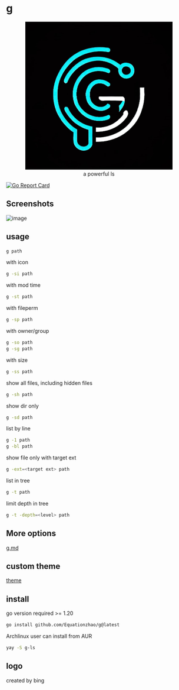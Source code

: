 # g 
<div style="text-align: center;"><img src="logo.jpg" width="400"  alt="logo"/></div>

<div style="text-align: center;">a powerful ls</div>

[![Go Report Card](https://goreportcard.com/badge/github.com/Equationzhao/g)](https://goreportcard.com/report/github.com/Equationzhao/g)

## Screenshots

![image](https://user-images.githubusercontent.com/75521101/233822292-f692869a-015c-48b1-a3bb-38a2199159ed.png)

## usage

```bash
g path
```

with icon
```bash
g -si path
```

with mod time
```bash
g -st path
```

with fileperm
```bash
g -sp path
```

with owner/group
```bash
g -so path
g -sg path
```

with size
```bash
g -ss path
```

show all files, including hidden files
```bash
g -sh path
```

show dir only
```bash
g -sd path
```
list by line
```bash
g -1 path
g -bl path
```

show file only with target ext
```bash
g -ext=<target ext> path
```

list in tree
```bash
g -t path
```

limit depth in tree
```bash
g -t -depth=<level> path
```

## More options
[g.md](g.md)


## custom theme

[theme](THEME.md)

## install
go version required >= 1.20
```bash
go install github.com/Equationzhao/g@latest
```

Archlinux user can install from AUR
```bash
yay -S g-ls
```

## logo
created by bing
